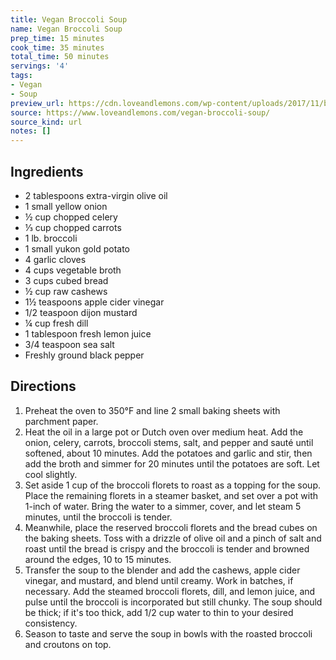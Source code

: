 ```yaml
---
title: Vegan Broccoli Soup
name: Vegan Broccoli Soup
prep_time: 15 minutes
cook_time: 35 minutes
total_time: 50 minutes
servings: '4'
tags:
- Vegan
- Soup
preview_url: https://cdn.loveandlemons.com/wp-content/uploads/2017/11/broccoli-soup-2-150x150.jpg
source: https://www.loveandlemons.com/vegan-broccoli-soup/
source_kind: url
notes: []
---
```


## Ingredients
- 2 tablespoons extra-virgin olive oil
- 1  small yellow onion
- ½ cup chopped celery
- ⅓ cup chopped carrots
- 1 lb. broccoli
- 1  small yukon gold potato
- 4  garlic cloves
- 4 cups vegetable broth
- 3 cups cubed bread
- ½ cup raw cashews
- 1½ teaspoons apple cider vinegar
- 1/2 teaspoon dijon mustard
- ¼ cup fresh dill
- 1 tablespoon fresh lemon juice
- 3/4 teaspoon sea salt
- Freshly ground black pepper


## Directions
1. Preheat the oven to 350°F and line 2 small baking sheets with parchment paper.
2. Heat the oil in a large pot or Dutch oven over medium heat. Add the onion, celery, carrots, broccoli stems, salt, and pepper and sauté until softened, about 10 minutes. Add the potatoes and garlic and stir, then add the broth and simmer for 20 minutes until the potatoes are soft. Let cool slightly.
3. Set aside 1 cup of the broccoli florets to roast as a topping for the soup. Place the remaining florets in a steamer basket, and set over a pot with 1-inch of water. Bring the water to a simmer, cover, and let steam 5 minutes, until the broccoli is tender.
4. Meanwhile, place the reserved broccoli florets and the bread cubes on the baking sheets. Toss with a drizzle of olive oil and a pinch of salt and roast until the bread is crispy and the broccoli is tender and browned around the edges, 10 to 15 minutes.
5. Transfer the soup to the blender and add the cashews, apple cider vinegar, and mustard, and blend until creamy. Work in batches, if necessary. Add the steamed broccoli florets, dill, and lemon juice, and pulse until the broccoli is incorporated but still chunky. The soup should be thick; if it's too thick, add 1/2 cup water to thin to your desired consistency.
6. Season to taste and serve the soup in bowls with the roasted broccoli and croutons on top.
